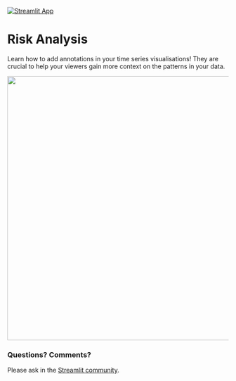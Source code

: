 [![Streamlit App](https://static.streamlit.io/badges/streamlit_badge_black_white.svg)](https://sfr17lux-ts-test-streamlit-app-bnyw67.streamlit.app/)

# Risk Analysis

Learn how to add annotations in your time series visualisations! They are crucial to help your viewers gain more context on the patterns in your data.

<img src="https://user-images.githubusercontent.com/7164864/191277048-c1078ae1-4975-4d9b-8275-823b45da53a5.png" width="600px"> </img>

### Questions? Comments?

Please ask in the [Streamlit community](https://discuss.streamlit.io).
